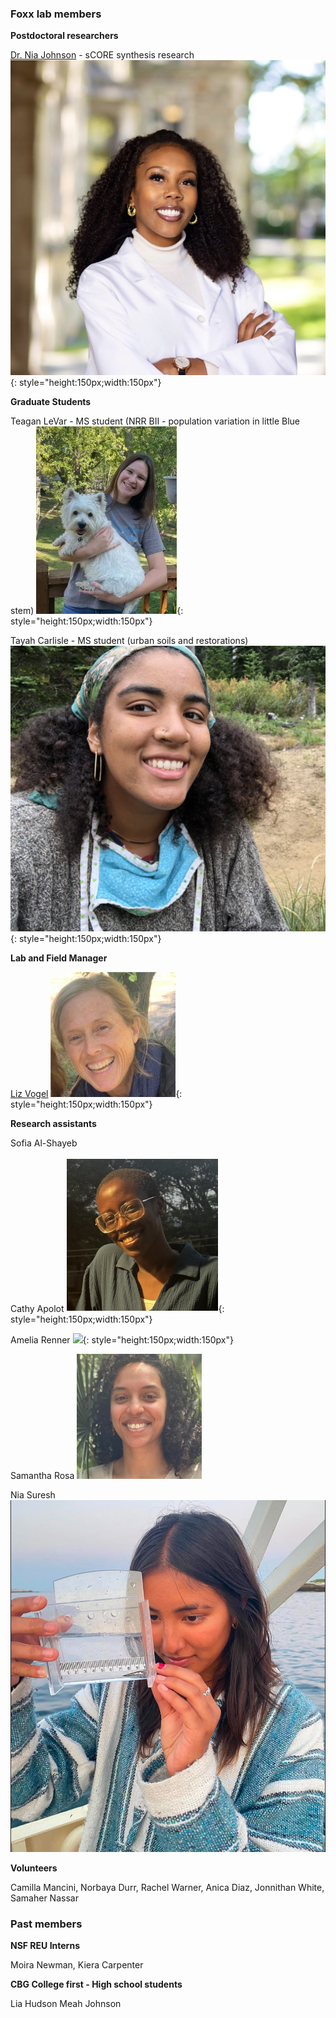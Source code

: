 
### Foxx lab members

**Postdoctoral researchers**

[Dr. Nia Johnson](https://niajohnson.info/) - sCORE synthesis research
![](images/Nia_J.png){: style="height:150px;width:150px"}


**Graduate Students**

Teagan LeVar - MS student (NRR BII - population variation in little Blue stem)
![](images/Teagan.jpg){: style="height:150px;width:150px"}


Tayah Carlisle - MS student (urban soils and restorations)
![](images/Tayah.jpg){: style="height:150px;width:150px"}


**Lab and Field Manager**

[Liz Vogel](https://www.northbranchnatives.com/)
![](images/liz.jpg){: style="height:150px;width:150px"}


**Research assistants**

Sofia Al-Shayeb

Cathy Apolot
![](images/Cathy.png){: style="height:150px;width:150px"}


Amelia Renner
![](images/amelia.jpeg){: style="height:150px;width:150px"}


Samantha Rosa
![](images/Samantha.jpg)

Nia Suresh
![](images/Nia_S.jpg)

**Volunteers**

Camilla Mancini, Norbaya Durr, Rachel Warner, Anica Diaz, Jonnithan White, Samaher Nassar 

### Past members
**NSF REU Interns**

Moira Newman, Kiera Carpenter

**CBG College first - High school students**

Lia Hudson 
Meah Johnson 
